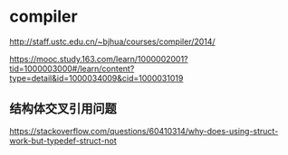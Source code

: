 # compiler

http://staff.ustc.edu.cn/~bjhua/courses/compiler/2014/

https://mooc.study.163.com/learn/1000002001?tid=1000003000#/learn/content?type=detail&id=1000034009&cid=1000031019


## 结构体交叉引用问题

https://stackoverflow.com/questions/60410314/why-does-using-struct-work-but-typedef-struct-not

